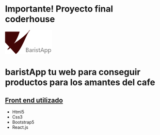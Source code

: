 
<h1>Importante! Proyecto final coderhouse</h1>

![Logo Type](https://github.com/Rodrigo-Novas/coderhouse-market-barista/blob/master/src/navbar-logo.png)

<h1>baristApp tu web para conseguir productos para los amantes del cafe</h1>

<h2><u><strong>Front end utilizado</strong></u></h2>

<ul>
    <li>Html5</li>
    <li>Css3</li>
    <li>Bootstrap5</li>
    <li>React.js</li>
</ul>

